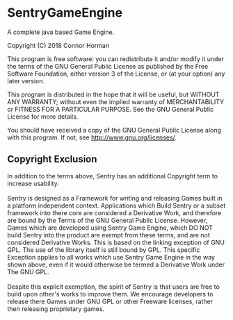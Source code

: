 # SentryGameEngine
A complete java based Game Engine.

Copyright (C) 2018  Connor Horman

This program is free software: you can redistribute it and/or modify
it under the terms of the GNU General Public License as published by
the Free Software Foundation, either version 3 of the License, or
(at your option) any later version.

This program is distributed in the hope that it will be useful,
but WITHOUT ANY WARRANTY; without even the implied warranty of
MERCHANTABILITY or FITNESS FOR A PARTICULAR PURPOSE.  See the
GNU General Public License for more details.

You should have received a copy of the GNU General Public License
along with this program.  If not, see <http://www.gnu.org/licenses/>.

<h2>Copyright Exclusion</h2>
In addition to the terms above, Sentry has an additional Copyright term to increase usability.<br/><br/>
Sentry is designed as a Framework for writing and releasing Games built in a platform independent context. Applications which Build Sentry or a subset framework into there core are considered a Derivative Work, and therefore are bound by the Terms of the GNU General Public License. 
However, Games which are developed using Sentry Game Engine, which DO NOT build Sentry into the product are exempt from these terms, and are not considered Derivative Works. This is based on the linking exception of GNU GPL. The use of the library itself is still bound by GPL. 
This specific Exception applies to all works which use Sentry Game Engine in the way shown above, even if it would otherwise be termed a Derivative Work under The GNU GPL. <br/><br/>
Despite this explicit exemption, the spirit of Sentry is that users are free to build upon other's works to improve them. We encourage developers to release there Games under GNU GPL or other Freeware licenses, rather then releasing proprietary games.



